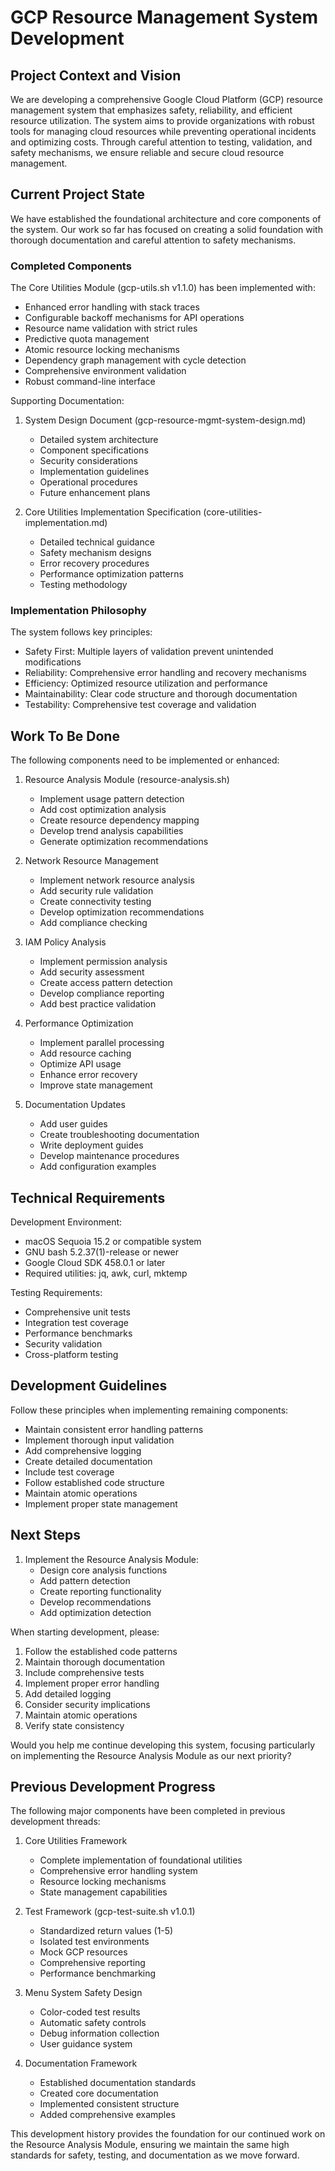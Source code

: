 # GCP Resource Management System Development

## Project Context and Vision

We are developing a comprehensive Google Cloud Platform (GCP) resource management system that emphasizes safety, reliability, and efficient resource utilization. The system aims to provide organizations with robust tools for managing cloud resources while preventing operational incidents and optimizing costs. Through careful attention to testing, validation, and safety mechanisms, we ensure reliable and secure cloud resource management.

## Current Project State

We have established the foundational architecture and core components of the system. Our work so far has focused on creating a solid foundation with thorough documentation and careful attention to safety mechanisms.

### Completed Components

The Core Utilities Module (gcp-utils.sh v1.1.0) has been implemented with:
- Enhanced error handling with stack traces
- Configurable backoff mechanisms for API operations
- Resource name validation with strict rules
- Predictive quota management
- Atomic resource locking mechanisms
- Dependency graph management with cycle detection
- Comprehensive environment validation
- Robust command-line interface

Supporting Documentation:
1. System Design Document (gcp-resource-mgmt-system-design.md)
   - Detailed system architecture
   - Component specifications
   - Security considerations
   - Implementation guidelines
   - Operational procedures
   - Future enhancement plans

2. Core Utilities Implementation Specification (core-utilities-implementation.md)
   - Detailed technical guidance
   - Safety mechanism designs
   - Error recovery procedures
   - Performance optimization patterns
   - Testing methodology

### Implementation Philosophy

The system follows key principles:
- Safety First: Multiple layers of validation prevent unintended modifications
- Reliability: Comprehensive error handling and recovery mechanisms
- Efficiency: Optimized resource utilization and performance
- Maintainability: Clear code structure and thorough documentation
- Testability: Comprehensive test coverage and validation

## Work To Be Done

The following components need to be implemented or enhanced:

1. Resource Analysis Module (resource-analysis.sh)
   - Implement usage pattern detection
   - Add cost optimization analysis
   - Create resource dependency mapping
   - Develop trend analysis capabilities
   - Generate optimization recommendations

2. Network Resource Management
   - Implement network resource analysis
   - Add security rule validation
   - Create connectivity testing
   - Develop optimization recommendations
   - Add compliance checking

3. IAM Policy Analysis
   - Implement permission analysis
   - Add security assessment
   - Create access pattern detection
   - Develop compliance reporting
   - Add best practice validation

4. Performance Optimization
   - Implement parallel processing
   - Add resource caching
   - Optimize API usage
   - Enhance error recovery
   - Improve state management

5. Documentation Updates
   - Add user guides
   - Create troubleshooting documentation
   - Write deployment guides
   - Develop maintenance procedures
   - Add configuration examples

## Technical Requirements

Development Environment:
- macOS Sequoia 15.2 or compatible system
- GNU bash 5.2.37(1)-release or newer
- Google Cloud SDK 458.0.1 or later
- Required utilities: jq, awk, curl, mktemp

Testing Requirements:
- Comprehensive unit tests
- Integration test coverage
- Performance benchmarks
- Security validation
- Cross-platform testing

## Development Guidelines

Follow these principles when implementing remaining components:
- Maintain consistent error handling patterns
- Implement thorough input validation
- Add comprehensive logging
- Create detailed documentation
- Include test coverage
- Follow established code structure
- Maintain atomic operations
- Implement proper state management

## Next Steps

1. Implement the Resource Analysis Module:
   - Design core analysis functions
   - Add pattern detection
   - Create reporting functionality
   - Develop recommendations
   - Add optimization detection

When starting development, please:
1. Follow the established code patterns
2. Maintain thorough documentation
3. Include comprehensive tests
4. Implement proper error handling
5. Add detailed logging
6. Consider security implications
7. Maintain atomic operations
8. Verify state consistency

Would you help me continue developing this system, focusing particularly on implementing the Resource Analysis Module as our next priority?

## Previous Development Progress

The following major components have been completed in previous development threads:

1. Core Utilities Framework
   - Complete implementation of foundational utilities
   - Comprehensive error handling system
   - Resource locking mechanisms
   - State management capabilities

2. Test Framework (gcp-test-suite.sh v1.0.1)
   - Standardized return values (1-5)
   - Isolated test environments
   - Mock GCP resources
   - Comprehensive reporting
   - Performance benchmarking

3. Menu System Safety Design
   - Color-coded test results
   - Automatic safety controls
   - Debug information collection
   - User guidance system

4. Documentation Framework
   - Established documentation standards
   - Created core documentation
   - Implemented consistent structure
   - Added comprehensive examples

This development history provides the foundation for our continued work on the Resource Analysis Module, ensuring we maintain the same high standards for safety, testing, and documentation as we move forward.